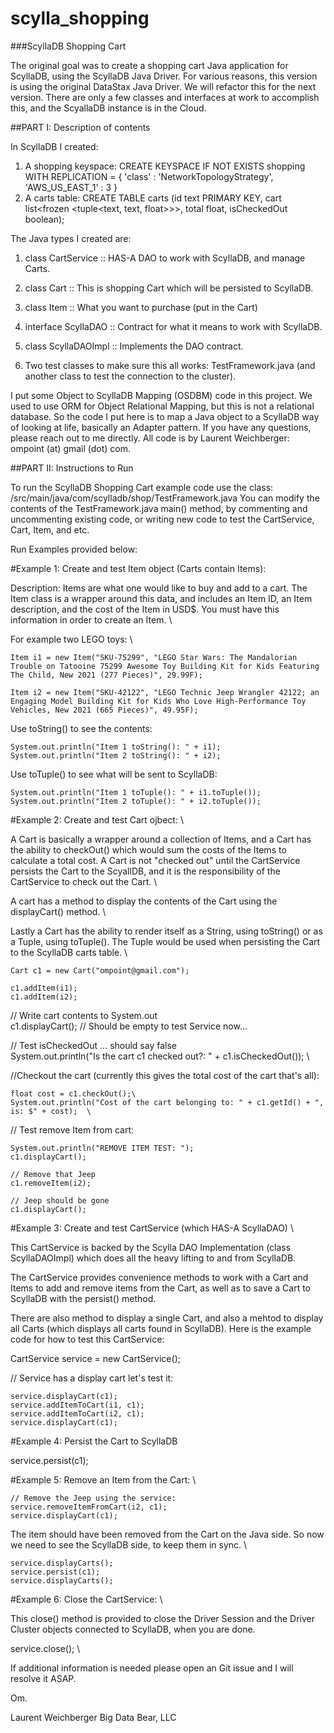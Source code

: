 # scylla_shopping

###ScyllaDB Shopping Cart

The original goal was to create a shopping cart Java application for ScyllaDB, using the ScyllaDB Java Driver.
For various reasons, this version is using the original DataStax Java Driver.
We will refactor this for the next version.
There are only a few classes and interfaces at work to accomplish this, and the ScyallaDB instance is in the Cloud.

##PART I: Description of contents

In ScyllaDB I created:

1. A shopping keyspace: CREATE KEYSPACE IF NOT EXISTS shopping WITH REPLICATION = { 'class' : 'NetworkTopologyStrategy', 'AWS_US_EAST_1' : 3 }
2. A carts table:       CREATE TABLE carts (id text PRIMARY KEY, cart list<frozen <tuple<text, text, float>>>, total float, isCheckedOut boolean);

The Java types I created are:

1. class CartService :: HAS-A DAO to work with ScyllaDB, and manage Carts.

2. class Cart :: This is shopping Cart which will be persisted to ScyllaDB.

3. class Item :: What you want to purchase (put in the Cart)

4. interface ScyllaDAO :: Contract for what it means to work with ScyllaDB.

5. class ScyllaDAOImpl :: Implements the DAO contract.

6. Two test classes to make sure this all works: TestFramework.java (and another class to test the connection to the cluster).

I put some Object to ScyllaDB Mapping (OSDBM) code in this project. We used to use ORM for Object Relational Mapping, but this is not a relational database.
So the code I put here is to map a Java object to a ScyllaDB way of looking at life, basically an Adapter pattern.
If you have any questions, please reach out to me directly. All code is by Laurent Weichberger: ompoint (at) gmail (dot) com.

##PART II: Instructions to Run

To run the ScyllaDB Shopping Cart example code use the class: /src/main/java/com/scylladb/shop/TestFramework.java
You can modify the contents of the TestFramework.java main() method, by commenting and uncommenting existing code, or writing new code to test the CartService, Cart, Item, and etc.

Run Examples provided below:

#Example 1: Create and test Item object (Carts contain Items):

Description: Items are what one would like to buy and add to a cart. The Item class is a wrapper around this data, and includes an Item ID, an Item description, and the cost of the Item in USD$.  You must have this information in order to create an Item.  \

For example two LEGO toys:  \
```
Item i1 = new Item("SKU-75299", "LEGO Star Wars: The Mandalorian Trouble on Tatooine 75299 Awesome Toy Building Kit for Kids Featuring The Child, New 2021 (277 Pieces)", 29.99F);  
		
Item i2 = new Item("SKU-42122", "LEGO Technic Jeep Wrangler 42122; an Engaging Model Building Kit for Kids Who Love High-Performance Toy Vehicles, New 2021 (665 Pieces)", 49.95F);  
```

Use toString() to see the contents:  
```
System.out.println("Item 1 toString(): " + i1);  
System.out.println("Item 2 toString(): " + i2);  
```
Use toTuple() to see what will be sent to ScyllaDB: 
```
System.out.println("Item 1 toTuple(): " + i1.toTuple());  
System.out.println("Item 2 toTuple(): " + i2.toTuple());  
```
#Example 2: Create and test  Cart ojbect:  \

A Cart is basically a wrapper around a collection of Items, and a Cart has the ability to checkOut() which would sum the costs of the Items to calculate a total cost. A Cart is not "checked out" until the CartService persists the Cart to the ScyallDB, and it is the responsibility of the CartService to check out the Cart.  \

A cart has a method to display the contents of the Cart using the displayCart() method.  \

Lastly a Cart has the ability to render itself as a String, using toString() or as a Tuple, using toTuple(). The Tuple would be used when persisting the Cart to the ScyllaDB carts table.  \
```
Cart c1 = new Cart("ompoint@gmail.com");  
		
c1.addItem(i1);  
c1.addItem(i2);  
```
// Write cart contents to System.out  \
c1.displayCart(); // Should be empty to test Service now...  
		
// Test isCheckedOut ... should say false  \
System.out.println("Is the cart c1 checked out?: " + c1.isCheckedOut());  \
		
//Checkout the cart (currently this gives the total cost of the cart that's all):  
```
float cost = c1.checkOut();\
System.out.println("Cost of the cart belonging to: " + c1.getId() + ", is: $" + cost);  \
```

// Test remove Item from cart:  
```
System.out.println("REMOVE ITEM TEST: ");  
c1.displayCart();

// Remove that Jeep  
c1.removeItem(i2);  

// Jeep should be gone  
c1.displayCart();  
```
#Example 3: Create and test CartService (which HAS-A ScyllaDAO)   \

This CartService is backed by the Scylla DAO Implementation (class ScyllaDAOImpl) which does all the heavy lifting to and from ScyllaDB.

The CartService provides convenience methods to work with a Cart and Items to add and remove items from the Cart, as well as to save a Cart to ScyllaDB with the persist() method.  

There are also method to display a single Cart, and also a mehtod to display all Carts (which displays all carts found in ScyllaDB). 
Here is the example code for how to test this CartService:  

CartService service = new CartService();  
		
// Service has a display cart let's test it: 
```
service.displayCart(c1);  
service.addItemToCart(i1, c1);  
service.addItemToCart(i2, c1);  
service.displayCart(c1);  
```

#Example 4: Persist the Cart to ScyllaDB  
		
service.persist(c1);  
		
#Example 5: Remove an Item from the Cart:  \
```
// Remove the Jeep using the service:  
service.removeItemFromCart(i2, c1);  
service.displayCart(c1);  
```
The item should have been removed from the Cart on the Java side. So now we need to see the ScyllaDB side, to keep them in sync.  \
```
service.displayCarts();  
service.persist(c1);  
service.displayCarts();  
```
#Example 6: Close the CartService:  \	

This close() method is provided to close the Driver Session and the Driver Cluster objects connected to ScyllaDB, when you are done.

service.close();  \

If additional information is needed please open an Git issue and I will resolve it ASAP.

Om.

Laurent Weichberger
Big Data Bear, LLC
